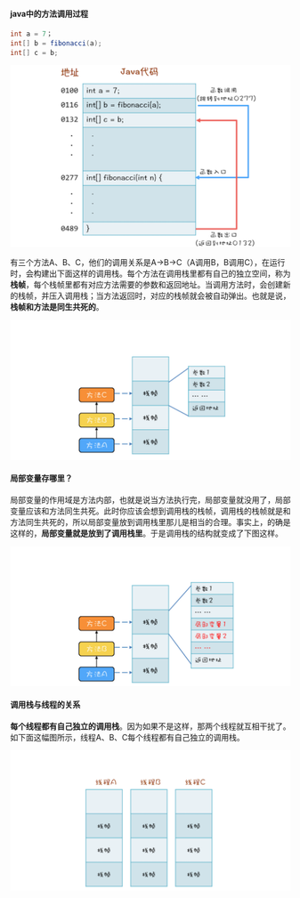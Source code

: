 #### java中的方法调用过程

```java
int a = 7；
int[] b = fibonacci(a);
int[] c = b;
```

![img](../images/9bd881b545e1c67142486f6594dc9d1f-1566436655166.png)







有三个方法A、B、C，他们的调用关系是A->B->C（A调用B，B调用C），在运行时，会构建出下面这样的调用栈。每个方法在调用栈里都有自己的独立空间，称为**栈帧**，每个栈帧里都有对应方法需要的参数和返回地址。当调用方法时，会创建新的栈帧，并压入调用栈；当方法返回时，对应的栈帧就会被自动弹出。也就是说，**栈帧和方法是同生共死的**。

![img](../images/674bb47feccbf55cf0b6acc5c92e4fc7.png)

#### 局部变量存哪里？

局部变量的作用域是方法内部，也就是说当方法执行完，局部变量就没用了，局部变量应该和方法同生共死。此时你应该会想到调用栈的栈帧，调用栈的栈帧就是和方法同生共死的，所以局部变量放到调用栈里那儿是相当的合理。事实上，的确是这样的，**局部变量就是放到了调用栈里**。于是调用栈的结构就变成了下图这样。

![img](../images/ece8c32d23e4777c370f594c97762a9c.png)

#### 调用栈与线程的关系

**每个线程都有自己独立的调用栈**。因为如果不是这样，那两个线程就互相干扰了。如下面这幅图所示，线程A、B、C每个线程都有自己独立的调用栈。

![img](../images/840cb955e521bd51776dbcdad3dba11a.png)